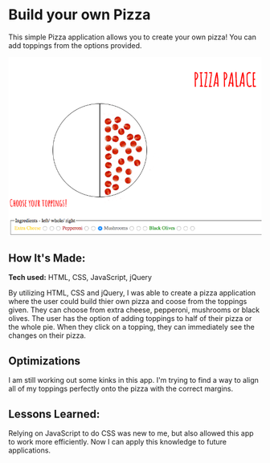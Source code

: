 # Build your own Pizza
This simple Pizza application allows you to create your own pizza! You can add toppings from the options provided.

![pizza app preview](https://github.com/gabrielacepeda/pizza-app/blob/master/pizzaphoto.png)



## How It's Made:

**Tech used:** HTML, CSS, JavaScript, jQuery

By utilizing HTML, CSS and jQuery, I was able to create a pizza application where the user could build thier own pizza and coose from the toppings given. They can choose from extra cheese, pepperoni, mushrooms or black olives. The user has the option of adding toppings to half of their pizza or the whole pie. When they click on a topping, they can immediately see the changes on their pizza.

## Optimizations

I am still working out some kinks in this app. I'm trying to find a way to align all of my toppings perfectly onto the pizza with the correct margins.

## Lessons Learned:

Relying on JavaScript to do CSS was new to me, but also allowed this app to work more efficiently. Now I can apply this knowledge to future applications.
